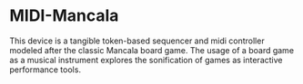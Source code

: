 # MIDI-Mancala
This device is a tangible token-based sequencer and midi controller modeled after the classic Mancala board game. The usage of a board game as a musical instrument explores the sonification of games as interactive performance tools.
